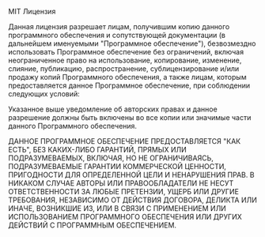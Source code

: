 MIT Лицензия 
 
Данная лицензия разрешает лицам, получившим копию данного программного обеспечения и сопутствующей документации (в дальнейшем именуемыми "Программное обеспечение"), безвозмездно использовать Программное обеспечение без ограничений, включая неограниченное право на использование, копирование, изменение, слияние, публикацию, распространение, сублицензирование и/или продажу копий Программного обеспечения, а также лицам, которым предоставляется данное Программное обеспечение, при соблюдении следующих условий: 
 
Указанное выше уведомление об авторских правах и данное разрешение должны быть включены во все копии или значимые части данного Программного обеспечения. 
 
ДАННОЕ ПРОГРАММНОЕ ОБЕСПЕЧЕНИЕ ПРЕДОСТАВЛЯЕТСЯ "КАК ЕСТЬ", БЕЗ КАКИХ-ЛИБО ГАРАНТИЙ, ПРЯМЫХ ИЛИ ПОДРАЗУМЕВАЕМЫХ, ВКЛЮЧАЯ, НО НЕ ОГРАНИЧИВАЯСЬ, ПОДРАЗУМЕВАЕМЫЕ ГАРАНТИИ КОММЕРЧЕСКОЙ ЦЕННОСТИ, ПРИГОДНОСТИ ДЛЯ ОПРЕДЕЛЕННОЙ ЦЕЛИ И НЕНАРУШЕНИЯ ПРАВ. В НИКАКОМ СЛУЧАЕ АВТОРЫ ИЛИ ПРАВООБЛАДАТЕЛИ НЕ НЕСУТ ОТВЕТСТВЕННОСТИ ЗА ЛЮБЫЕ ПРЕТЕНЗИИ, УЩЕРБ ИЛИ ДРУГИЕ ТРЕБОВАНИЯ, НЕЗАВИСИМО ОТ ДЕЙСТВИЯ ДОГОВОРА, ДЕЛИКТА ИЛИ ИНАЧЕ, ВОЗНИКШИЕ ИЗ, ИЛИ В СВЯЗИ С ПРИМЕНЕНИЕМ ИЛИ ИСПОЛЬЗОВАНИЕМ ПРОГРАММНОГО ОБЕСПЕЧЕНИЯ ИЛИ ДРУГИХ ДЕЙСТВИЙ С ПРОГРАММНЫМ ОБЕСПЕЧЕНИЕМ.